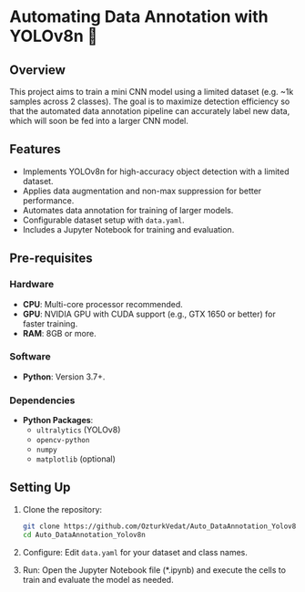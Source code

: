 # Automating Data Annotation with YOLOv8n 🚀

## Overview

This project aims to train a mini CNN model using a limited dataset (e.g. ~1k samples across 2 classes). The goal is to maximize detection efficiency so that the automated data annotation pipeline can accurately label new data, which will soon be fed into a larger CNN model.

## Features

- Implements YOLOv8n for high-accuracy object detection with a limited dataset.
- Applies data augmentation and non-max suppression for better performance.
- Automates data annotation for training of larger models.
- Configurable dataset setup with `data.yaml`.
- Includes a Jupyter Notebook for training and evaluation.

## Pre-requisites

### Hardware
- **CPU**: Multi-core processor recommended.
- **GPU**: NVIDIA GPU with CUDA support (e.g., GTX 1650 or better) for faster training.
- **RAM**: 8GB or more.

### Software
- **Python**: Version 3.7+.
  
### Dependencies
- **Python Packages**:
  - `ultralytics` (YOLOv8)
  - `opencv-python`
  - `numpy`
  - `matplotlib` (optional)
 
## Setting Up

1. Clone the repository:
   ```bash
   git clone https://github.com/OzturkVedat/Auto_DataAnnotation_Yolov8n
   cd Auto_DataAnnotation_Yolov8n

2. Configure:
  Edit `data.yaml` for your dataset and class names.

4. Run:
  Open the Jupyter Notebook file (*.ipynb) and execute the cells to train and evaluate the model as needed.   
